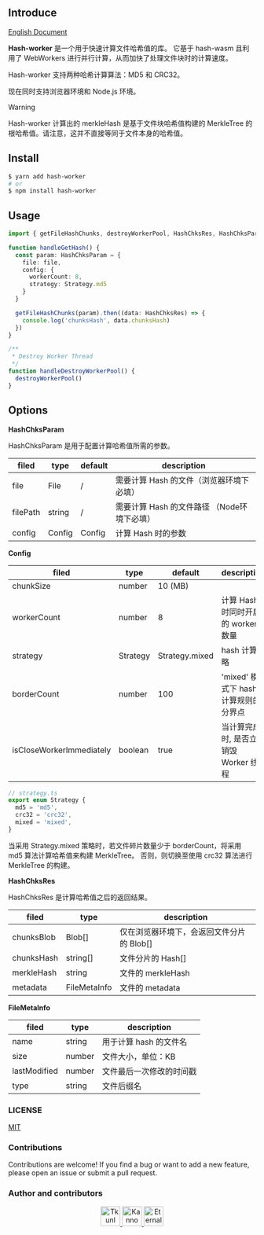 ## Introduce

[English Document](./README.md)

**Hash-worker** 是一个用于快速计算文件哈希值的库。
它基于 hash-wasm 且利用了 WebWorkers 进行并行计算，从而加快了处理文件块时的计算速度。

Hash-worker 支持两种哈希计算算法：MD5 和 CRC32。

现在同时支持浏览器环境和 Node.js 环境。

> [!WARNING]
> Hash-worker 计算出的 merkleHash 是基于文件块哈希值构建的 MerkleTree 的根哈希值。请注意，这并不直接等同于文件本身的哈希值。

## Install

```bash
$ yarn add hash-worker
# or
$ npm install hash-worker
```

## Usage

``` ts
import { getFileHashChunks, destroyWorkerPool, HashChksRes, HashChksParam } from 'hash-worker'

function handleGetHash() {
  const param: HashChksParam = {
    file: file,
    config: {
      workerCount: 8,
      strategy: Strategy.md5
    }
  }

  getFileHashChunks(param).then((data: HashChksRes) => {
    console.log('chunksHash', data.chunksHash)
  })
}

/**
 * Destroy Worker Thread
 */
function handleDestroyWorkerPool() {
  destroyWorkerPool()
}
```

## Options

**HashChksParam**

HashChksParam 是用于配置计算哈希值所需的参数。

| filed | type   | default | description                                 |
| -------- | ------ | ------- | ------------------------------------------- |
| file     | File   | /       | 需要计算 Hash 的文件（浏览器环境下必填）    |
| filePath | string | /       | 需要计算 Hash 的文件路径 （Node环境下必填） |
|config|Config|Config|计算 Hash 时的参数|

**Config**

| filed                    | type     | default        | description                            |
| ------------------------ | -------- | -------------- | -------------------------------------- |
| chunkSize                | number   | 10 (MB)        |                                        |
| workerCount              | number   | 8              | 计算 Hash 时同时开启的 worker 数量     |
| strategy                 | Strategy | Strategy.mixed | hash 计算策略                          |
| borderCount              | number   | 100            | 'mixed' 模式下 hash 计算规则的分界点   |
| isCloseWorkerImmediately | boolean  | true           | 当计算完成时, 是否立即销毁 Worker 线程 |

```ts
// strategy.ts
export enum Strategy {
  md5 = 'md5',
  crc32 = 'crc32',
  mixed = 'mixed',
}
```

当采用 Strategy.mixed 策略时，若文件碎片数量少于 borderCount，将采用 md5 算法计算哈希值来构建 MerkleTree。
否则，则切换至使用 crc32 算法进行 MerkleTree 的构建。

**HashChksRes**

HashChksRes 是计算哈希值之后的返回结果。

| filed | type | description |
| ----- | ---- | ----------- |
| chunksBlob | Blob[] | 仅在浏览器环境下，会返回文件分片的 Blob[] |
| chunksHash | string[] | 文件分片的 Hash[] |
| merkleHash | string | 文件的 merkleHash |
| metadata | FileMetaInfo | 文件的 metadata |

**FileMetaInfo**

| filed        | type   | description             |
| ------------ | ------ | ----------------------- |
| name         | string | 用于计算 hash 的文件名   |
| size         | number | 文件大小，单位：KB       |
| lastModified | number | 文件最后一次修改的时间戳 |
| type         | string | 文件后缀名             |

### LICENSE

[MIT](./LICENSE)

### Contributions

Contributions are welcome! If you find a bug or want to add a new feature, please open an issue or submit a pull request.

### Author and contributors

<p align="center">
  <a href="https://github.com/Tkunl">
    <img src="https://avatars.githubusercontent.com/u/19854081?v=4" width="40" height="40" alt="Tkunl">
  </a>
  <a href="https://github.com/nonzzz">
    <img src="https://avatars.githubusercontent.com/u/52351095?v=4&s=40" width="40" height="40" alt="Kanno">
  </a>
  <a href="https://github.com/Eternal-could">
    <img src="https://avatars.githubusercontent.com/u/74654896?v=4" width="40" height="40" alt="Eternal-could">
  </a>
</p>






